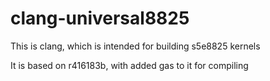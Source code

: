 # clang-universal8825

This is clang, which is intended for building s5e8825 kernels

It is based on r416183b, with added gas to it for compiling
